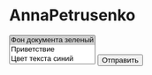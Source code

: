 # AnnaPetrusenko
<!doctype html>
<html>
<head>
<title>Лабораторная работа №2</title>
<script src="script.js">
</script>
</head>
<body>
<form>
   <p><select name="select" size="3" multiple onclick="f()">
    <option selected value="s1">Фон документа зеленый</option>
    <option value="s2">Приветствие</option>
    <option value="s3">Цвет текста синий</option>
    <option value="s4">Сменить картинку</option>
   </select>
   <input type="submit" value="Отправить"></p> 
  </form>
  </body>
  </html>
